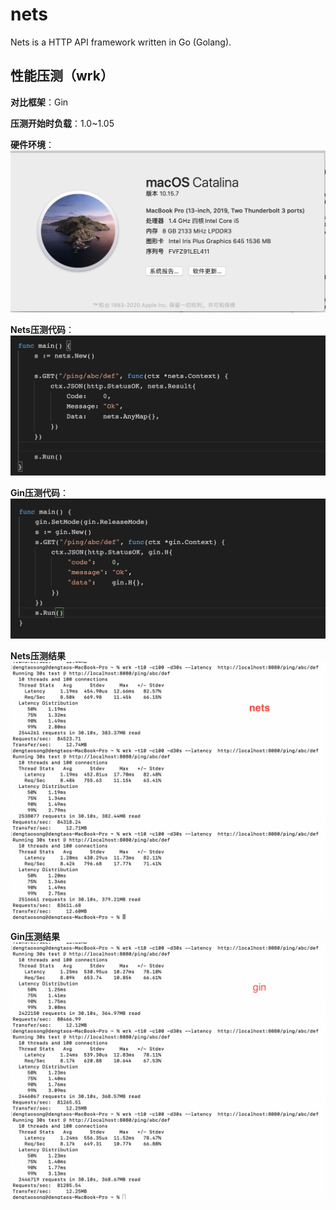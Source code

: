 # nets
Nets is a HTTP API framework written in Go (Golang). 

## 性能压测（wrk）

<b>对比框架</b>：Gin <br/>

<b>压测开始时负载</b>：1.0~1.05 <br/>

<b>硬件环境</b>： <br/>
![](https://github.com/dlboY90/resources/blob/main/nets_wrk_mac.png?raw=true)

<b>Nets压测代码</b>： <br/>
![](https://github.com/dlboY90/resources/blob/main/nets_wrk_nets_code.png?raw=true)

<b>Gin压测代码</b>： <br/>
![](https://github.com/dlboY90/resources/blob/main/nets_wrk_gin_code.png?raw=true)

<b>Nets压测结果</b> <br/>
![](https://github.com/dlboY90/resources/blob/main/nets_wrk_nets_result.png?raw=true)

<b>Gin压测结果</b> <br/>
![](https://github.com/dlboY90/resources/blob/main/nets_wrk_gin_result.png?raw=true)
